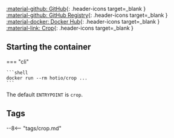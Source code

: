 [:material-github: GitHub](https://github.com/hotio/crop){: .header-icons target=_blank }  
[:material-github: GitHub Registry](https://github.com/orgs/hotio/packages/container/package/crop){: .header-icons target=_blank }  
[:material-docker: Docker Hub](https://hub.docker.com/r/hotio/crop){: .header-icons target=_blank }  
[:material-link: Crop](https://github.com/l3uddz/crop){: .header-icons target=_blank }  

## Starting the container

=== "cli"

    ```shell
    docker run --rm hotio/crop ...
    ```

The default `ENTRYPOINT` is `crop`.

## Tags

--8<-- "tags/crop.md"
